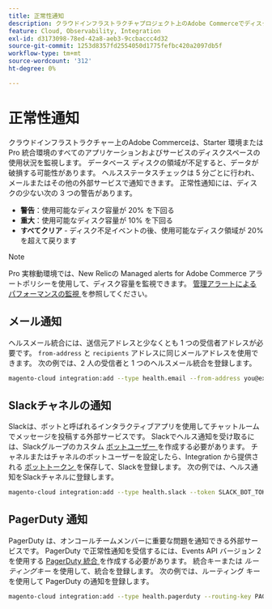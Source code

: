 ```yaml
---
title: 正常性通知
description: クラウドインフラストラクチャプロジェクト上のAdobe Commerceでディスク容量の使用状況に関するSlack、メール、PagerDuty 通知を設定する方法について説明します。
feature: Cloud, Observability, Integration
exl-id: d3173098-78ed-42a8-aeb3-9ccbaccc4d32
source-git-commit: 1253d8357fd2554050d1775fefbc420a2097db5f
workflow-type: tm+mt
source-wordcount: '312'
ht-degree: 0%

---
```


# 正常性通知

クラウドインフラストラクチャー上のAdobe Commerceは、Starter 環境または Pro 統合環境のすべてのアプリケーションおよびサービスのディスクスペースの使用状況を監視します。 データベース ディスクの領域が不足すると、データが破損する可能性があります。 ヘルスステータスチェックは 5 分ごとに行われ、メールまたはその他の外部サービスで通知できます。 正常性通知には、ディスクの少ない次の 3 つの警告があります。

- **警告**：使用可能なディスク容量が 20% を下回る
- **重大**：使用可能なディスク容量が 10% を下回る
- **すべてクリア** - ディスク不足イベントの後、使用可能なディスク領域が 20% を超えて戻ります

>[!NOTE]
>
>Pro 実稼動環境では、New Relicの Managed alerts for Adobe Commerce アラートポリシーを使用して、ディスク容量を監視できます。 [ 管理アラートによるパフォーマンスの監視 ](../monitor/investigate-performance.md#monitor-performance-with-managed-alerts) を参照してください。

## メール通知

ヘルスメール統合には、送信元アドレスと少なくとも 1 つの受信者アドレスが必要です。 `from-address` と `recipients` アドレスに同じメールアドレスを使用できます。 次の例では、2 人の受信者と 1 つのヘルスメール統合を登録します。

```bash
magento-cloud integration:add --type health.email --from-address you@example.com --recipients them@example.com --recipients others@example.com
```

## Slackチャネルの通知

Slackは、ボットと呼ばれるインタラクティブアプリを使用してチャットルームでメッセージを投稿する外部サービスです。 Slackでヘルス通知を受け取るには、Slackグループのカスタム [ ボットユーザー ](https://api.slack.com/bot-users) を作成する必要があります。 チャネルまたはチャネルのボットユーザーを設定したら、Integration から提供される [ ボットトークン ](https://api.slack.com/docs/token-types#bot) を保存して、Slackを登録します。 次の例では、ヘルス通知をSlackチャネルに登録します。

```bash
magento-cloud integration:add --type health.slack --token SLACK_BOT_TOKEN --channel '#slack-channel-name'
```

## PagerDuty 通知

PagerDuty は、オンコールチームメンバーに重要な問題を通知できる外部サービスです。 PagerDuty で正常性通知を受信するには、Events API バージョン 2 を使用する [PagerDuty 統合 ](https://developer.pagerduty.com/v2/docs/integrating) を作成する必要があります。 統合キーまたは _ルーティングキー_ を使用して、統合を登録します。 次の例では、ルーティング キーを使用して PagerDuty の通知を登録します。

```bash
magento-cloud integration:add --type health.pagerduty --routing-key PAGERDUTY_ROUTING_KEY
```
